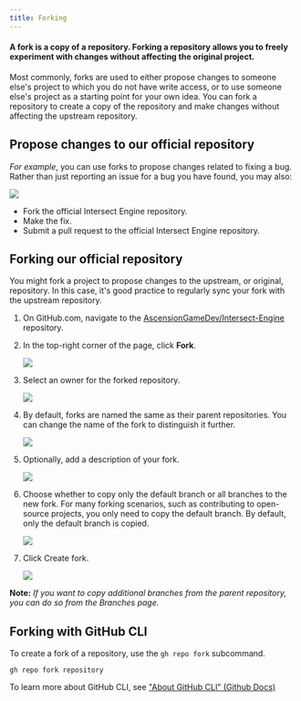```yaml
---
title: Forking
---
```


#### A fork is a copy of a repository. Forking a repository allows you to freely experiment with changes without affecting the original project.

Most commonly, forks are used to either propose changes to someone else's project to which you do not have write access, or to use someone else's project as a starting point for your own idea. You can fork a repository to create a copy of the repository and make changes without affecting the upstream repository.

## Propose changes to our official repository

_For example_, you can use forks to propose changes related to fixing a bug. Rather than just reporting an issue for a bug you have found, you may also:

![](https://s3.us-east-2.amazonaws.com/ascensiongamedev/filehost/d7f0cafd118bcffebb9716b74c5c16d3.png)

- Fork the official Intersect Engine repository.
- Make the fix.
- Submit a pull request to the official Intersect Engine repository.

## Forking our official repository

You might fork a project to propose changes to the upstream, or original, repository. In this case, it's good practice to regularly sync your fork with the upstream repository.

1. On GitHub.com, navigate to the [AscensionGameDev/Intersect-Engine](https://github.com/AscensionGameDev/Intersect-Engine) repository.

2. In the top-right corner of the page, click **Fork**.

   ![](https://s3.us-east-2.amazonaws.com/ascensiongamedev/filehost/680070ea8ea1cc078d13271227e078c9.png)

3. Select an owner for the forked repository.

   ![](https://s3.us-east-2.amazonaws.com/ascensiongamedev/filehost/4521b82af1c14fe325839e450294be23.png)

4. By default, forks are named the same as their parent repositories. You can change the name of the fork to distinguish it further.

   ![](https://s3.us-east-2.amazonaws.com/ascensiongamedev/filehost/acb38e896a45b54b16e1a0dfa596d585.png)

5. Optionally, add a description of your fork.

   ![](https://s3.us-east-2.amazonaws.com/ascensiongamedev/filehost/73f66cba456ed797c3bef98bc5d5bbdd.png)

6. Choose whether to copy only the default branch or all branches to the new fork. For many forking scenarios, such as contributing to open-source projects, you only need to copy the default branch. By default, only the default branch is copied.

   ![](https://s3.us-east-2.amazonaws.com/ascensiongamedev/filehost/499f34fc98661c79f34f9facce24c7ba.png)

7. Click Create fork.

   ![](https://s3.us-east-2.amazonaws.com/ascensiongamedev/filehost/b8ac87ff48db5b6b34e23f86abfbce8b.png)

**Note:** _If you want to copy additional branches from the parent repository, you can do so from the Branches page._

## Forking with GitHub CLI

To create a fork of a repository, use the `gh repo fork` subcommand.

```
gh repo fork repository
```

To learn more about GitHub CLI, see ["About GitHub CLI" (Github Docs)](https://docs.github.com/en/github-cli/github-cli/about-github-cli)
